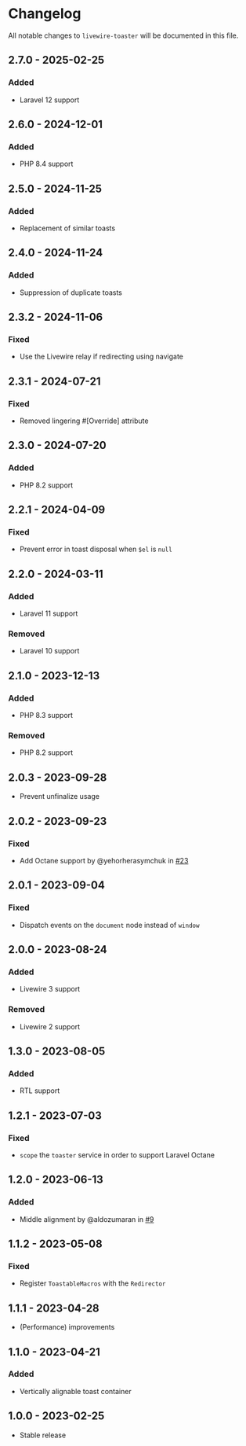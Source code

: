 # Changelog

All notable changes to `livewire-toaster` will be documented in this file.

## 2.7.0 - 2025-02-25

### Added

- Laravel 12 support

## 2.6.0 - 2024-12-01

### Added

- PHP 8.4 support

## 2.5.0 - 2024-11-25

### Added

- Replacement of similar toasts

## 2.4.0 - 2024-11-24

### Added

- Suppression of duplicate toasts

## 2.3.2 - 2024-11-06

### Fixed

- Use the Livewire relay if redirecting using navigate

## 2.3.1 - 2024-07-21

### Fixed

- Removed lingering #[Override] attribute

## 2.3.0 - 2024-07-20

### Added

- PHP 8.2 support

## 2.2.1 - 2024-04-09

### Fixed

- Prevent error in toast disposal when `$el` is `null`

## 2.2.0 - 2024-03-11

### Added

- Laravel 11 support

### Removed

- Laravel 10 support

## 2.1.0 - 2023-12-13

### Added

- PHP 8.3 support

### Removed

- PHP 8.2 support

## 2.0.3 - 2023-09-28

- Prevent unfinalize usage

## 2.0.2 - 2023-09-23

### Fixed

- Add Octane support by @yehorherasymchuk in [#23](https://github.com/masmerise/livewire-toaster/pull/23)

## 2.0.1 - 2023-09-04

### Fixed

- Dispatch events on the `document` node instead of `window`

## 2.0.0 - 2023-08-24

### Added

- Livewire 3 support

### Removed

- Livewire 2 support

## 1.3.0 - 2023-08-05

### Added

- RTL support

## 1.2.1 - 2023-07-03

### Fixed

- `scope` the `toaster` service in order to support Laravel Octane

## 1.2.0 - 2023-06-13

### Added

- Middle alignment by @aldozumaran in [#9](https://github.com/masmerise/livewire-toaster/pull/9)

## 1.1.2 - 2023-05-08

### Fixed

- Register `ToastableMacros` with the `Redirector`

## 1.1.1 - 2023-04-28

- (Performance) improvements

## 1.1.0 - 2023-04-21

### Added

- Vertically alignable toast container

## 1.0.0 - 2023-02-25

- Stable release
